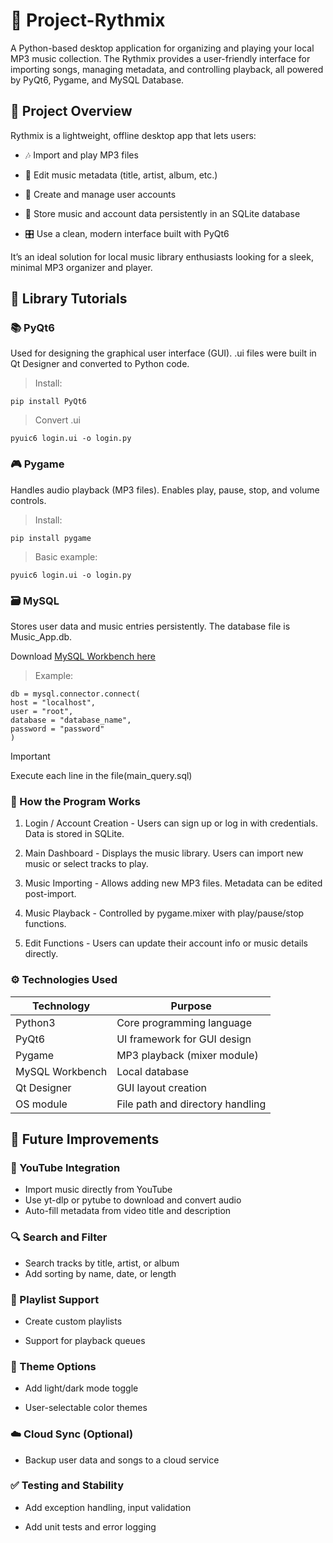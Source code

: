 # 🎵 Project-Rythmix
A Python-based desktop application for organizing and playing your local MP3 music collection. The Rythmix provides a user-friendly interface for importing songs, managing metadata, and controlling playback, all powered by PyQt6, Pygame, and MySQL Database.

## 📖 Project Overview

Rythmix is a lightweight, offline desktop app that lets users:

- 🎶 Import and play MP3 files

- 📝 Edit music metadata (title, artist, album, etc.)

- 👤 Create and manage user accounts

- 🧾 Store music and account data persistently in an SQLite database

- 🎛️ Use a clean, modern interface built with PyQt6

It’s an ideal solution for local music library enthusiasts looking for a sleek, minimal MP3 organizer and player.

## 🧪 Library Tutorials 
### 📚 PyQt6
Used for designing the graphical user interface (GUI). .ui files were built in Qt Designer and converted to Python code.
> Install:
```
pip install PyQt6
```
> Convert .ui
```
pyuic6 login.ui -o login.py
```

### 🎮 Pygame 
Handles audio playback (MP3 files). Enables play, pause, stop, and volume controls.
> Install:
```
pip install pygame
```
> Basic example: 
```
pyuic6 login.ui -o login.py
```

### 🗃️ MySQL 
Stores user data and music entries persistently. The database file is Music_App.db.

Download [MySQL Workbench here](https://dev.mysql.com/downloads/mysql/)
> Example:
```
db = mysql.connector.connect(
host = "localhost",
user = "root",
database = "database_name",
password = "password"
)         
```

> [!IMPORTANT]
>   Execute each line in  the file(main_query.sql)


### 🧠 How the Program Works
1. Login / Account Creation - Users can sign up or log in with credentials. Data is stored in SQLite.

2. Main Dashboard - Displays the music library. Users can import new music or select tracks to play.

3. Music Importing - Allows adding new MP3 files. Metadata can be edited post-import.

4. Music Playback - Controlled by pygame.mixer with play/pause/stop functions.

5. Edit Functions - Users can update their account info or music details directly.

### ⚙️ Technologies Used

| Technology | Purpose | 
| --- | --- |
| Python3 | Core programming language |
| PyQt6 | UI framework for GUI design |
| Pygame | MP3 playback (mixer module) |
| MySQL Workbench | Local database |
| Qt Designer | GUI layout creation |
| OS module | File path and directory handling |

## 🌱 Future Improvements
### 🎥 YouTube Integration
- Import music directly from YouTube
- Use yt-dlp or pytube to download and convert audio
- Auto-fill metadata from video title and description

### 🔍 Search and Filter
- Search tracks by title, artist, or album
- Add sorting by name, date, or length

### 📂 Playlist Support
- Create custom playlists

- Support for playback queues

### 🎨 Theme Options
- Add light/dark mode toggle

- User-selectable color themes

### ☁️ Cloud Sync (Optional)
- Backup user data and songs to a cloud service

### ✅ Testing and Stability
- Add exception handling, input validation

- Add unit tests and error logging


